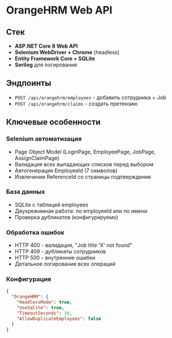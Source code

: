 # OrangeHRM Web API 

## Стек
- **ASP.NET Core 8 Web API**
- **Selenium WebDriver + Chrome** (headless)
- **Entity Framework Core + SQLite**
- **Serilog** для логирования

## Эндпоинты
- `POST /api/orangehrm/employees` - добавить сотрудника + Job
- `POST /api/orangehrm/claims` - создать претензию

## Ключевые особенности

### Selenium автоматизация
- Page Object Model (LoginPage, EmployeePage, JobPage, AssignClaimPage)
- Валидация всех выпадающих списков перед выбором
- Автогенерация EmployeeId (7 символов)
- Извлечение ReferenceId со страницы подтверждения

### База данных
- SQLite с таблицей employees
- Двухрежимная работа: по employeeId или по имени
- Проверка дубликатов (конфигурируемо)

### Обработка ошибок
- HTTP 400 - валидация, "Job title 'X' not found"
- HTTP 409 - дубликаты сотрудников  
- HTTP 500 - внутренние ошибки
- Детальное логирование всех операций

### Конфигурация
```json
{
  "OrangeHRM": {
    "HeadlessMode": true,
    "UseSqlite": true,
    "TimeoutSeconds": 30,
    "AllowDuplicateEmployees": false
  }
}
```

